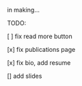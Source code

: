 in making...

TODO:

[ ] fix read more button

[x] fix publications page

[x] fix bio, add resume 

[] add slides